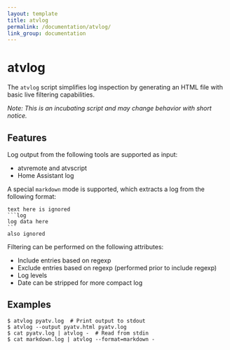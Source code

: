 ```yaml
---
layout: template
title: atvlog
permalink: /documentation/atvlog/
link_group: documentation
---
```

# atvlog

The `atvlog` script simplifies log inspection by generating an HTML file with basic
live filtering capabilities.

*Note: This is an incubating script and may change behavior with short notice.*

## Features

Log output from the following tools are supported as input:

* atvremote and atvscript
* Home Assistant log

A special `markdown` mode is supported, which extracts a log from the following
format:

~~~
text here is ignored
```log
log data here
```
also ignored
~~~

Filtering can be performed on the following attributes:

* Include entries based on regexp
* Exclude entries based on regexp (performed prior to include regexp)
* Log levels
* Date can be stripped for more compact log

## Examples

```shell
$ atvlog pyatv.log  # Print output to stdout
$ atvlog --output pyatv.html pyatv.log
$ cat pyatv.log | atvlog -  # Read from stdin
$ cat markdown.log | atvlog --format=markdown -
```

